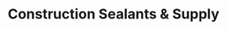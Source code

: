 ---
title: "Construction Sealants & Supply"
url: /phoenix/construction-sealants-and-supply/
shop: wholesale
---